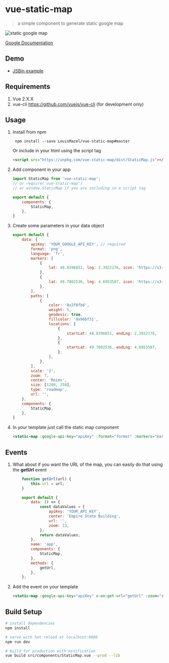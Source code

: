 # vue-static-map

> a simple component to generate static google map

![static google map](https://user-images.githubusercontent.com/461124/28100714-6c896d1e-6689-11e7-8a38-327dfe4b6ff5.png)

[Google Documentation](https://developers.google.com/maps/documentation/static-maps/intro)

## Demo

- [JSBin example](http://jsbin.com/gizixekilu/edit?html,js,output)

## Requirements

1. Vue 2.X.X
2. vue-cli https://github.com/vuejs/vue-cli (for development only)

## Usage

1. Install from npm

		npm install --save LouisMazel/vue-static-map#master

	Or include in your html using the script tag
	```html
	<script src="https://unpkg.com/vue-static-map/dist/StaticMap.js"></script>
	```

2. Add component in your app

	```javascript
	import StaticMap from 'vue-static-map';
	// or require('vue-static-map')
	// or window.StaticMap if you are including in a script tag

	export default {
		components: {
			StaticMap,
		},
	}

	```

3. Create some parameters in your data object

	```javascript
	export default {
		data: {
			apiKey: 'YOUR_GOOGLE_API_KEY', // required
			format: 'png',
			language: 'fr',
			markers: [
				{
					lat: 48.8396851, lng: 2.3922176, icon: 'https://s3-eu-west-1.amazonaws.com/ct-documents/emails/A-static.png',
				},
				{
					lat: 49.7802536, lng: 4.6953587, icon: 'https://s3-eu-west-1.amazonaws.com/ct-documents/emails/B-static.png',
				},
			],
			paths: [
				{
					color: '0x2f8fb6',
					weight: 5,
					geodesic: true,
					fillcolor: '0x96bf31',
					locations: [
						{
							startLat: 48.8396851, endLng: 2.3922176,
						},
						{
							startLat: 49.7802536, endLng: 4.6953587,
						},
					],
				},
			],
			scale: '2',
			zoom: 7,
			center: 'Reims',
			size: [1280, 250],
			type: 'roadmap',
			url: '',
		},
		components: {
			StaticMap,
		},
	}
	```

4. In your template just call the static map component

	```html
	<static-map :google-api-key="apiKey" :format="format" :markers="markers" :zoom="zoom" :center="center" :size="size" :type="type" :paths="paths" :language="language"></static-map>
	```

## Events

1. What about if you want the URL of the map, you can easily do that using the **getUrl** event

	```javascript
		function getUrl(url) {
			this.url = url;
		}

		export default {
			data: () => {
				const dataValues = {
					apiKey: 'YOUR_API_KEY',
					center: 'Empire State Building',
					url: '',
					zoom: 13,
				};
				return dataValues;
			},
			name: 'app',
			components: {
				StaticMap,
			},
			methods: {
				getUrl,
			},
		};
	```

2. Add the event on your template

	```html
	<static-map :google-api-key="apiKey" v-on:get-url="getUrl" :zoom="zoom" :center="center"></static-map>
	```

## Build Setup

``` bash
# install dependencies
npm install

# serve with hot reload at localhost:8080
npm run dev

# build for production with minification
vue build src/components/StaticMap.vue --prod --lib
```
